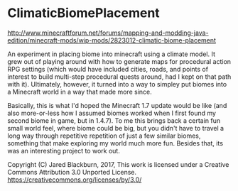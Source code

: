 # ClimaticBiomePlacement

http://www.minecraftforum.net/forums/mapping-and-modding-java-edition/minecraft-mods/wip-mods/2823012-climatic-biome-placement

An experiment in placing biome into minecraft using a climate model. 
It grew out of playing around with how to generate maps for procedural 
action RPG settings (which would have included cities, roads, and points 
of interest to build multi-step procedural quests around, had I kept 
on that path with it).  Ultimately, however, it turned into a way to 
simpley put biomes into a Minecraft world in a way that made more since.

Basically, this is what I'd hoped the Minecraft 1.7 update would be
like (and also more-or-less how I assumed biomes worked when I first 
found my second biome in game, but in 1.4.7).  To me this brings back 
a certain fun small world feel, where biome could be big, but you 
didn't have to travel a long way through repetitive repetition of just 
a few similar biomes, something that make exploring my world much more 
fun.  Besides that, its was an interesting project to work out.

Copyright (C) Jared Blackburn, 2017, This work is licensed under a Creative Commons Attribution 3.0 Unported License.
https://creativecommons.org/licenses/by/3.0/
